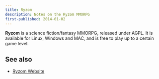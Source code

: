 ```yaml
---
title: Ryzom
description: Notes on the Ryzom MMORPG
first-published: 2014-01-02
---
```


**Ryzom** is a science fiction/fantasy MMORPG, released under AGPL. It 
is available for Linux, Windows and MAC, and is free to play up to a 
certain game level.

See also
--------

*   [Ryzom Website](http://ryzom.com/)
